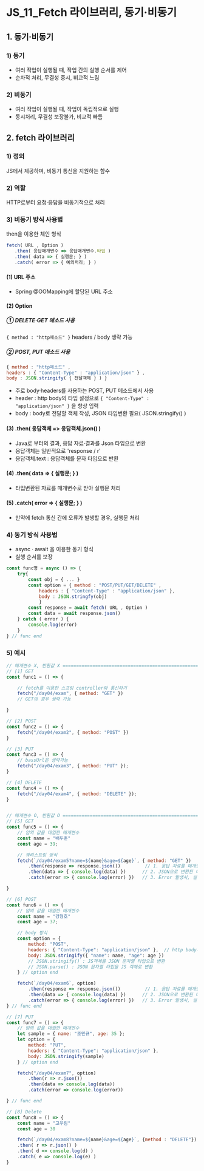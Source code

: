 # JS_11_Fetch 라이브러리, 동기·비동기

## 1. 동기·비동기
### 1) 동기
- 여러 작업이 실행될 때, 작업 간의 실행 순서를 제어
- 순차적 처리, 무결성 중시, 비교적 느림
### 2) 비동기
- 여러 작업이 실행될 때, 작업이 독립적으로 실행
- 동시처리, 무결성 보장불가, 비교적 빠름


## 2. fetch 라이브러리
### 1) 정의
JS에서 제공하며, 비동기 통신을 지원하는 함수

### 2) 역할
HTTP로부터 요청·응답을 비동기적으로 처리

### 3) 비동기 방식 사용법
 then을 이용한 체인 형식
```js
fetch( URL , Option )
   .then( 응답매개변수 => 응답매개변수.타입 )
   .then( data => { 실행문; } )
   .catch( error => { 예외처리; } )
```
#### (1) URL 주소
- Spring @OOMapping에 할당된 URL 주소
#### (2) Option
##### ① DELETE·GET 메소드 사용
`{ method : "http메소드" }` 
 headers / body 생략 가능
##### ② POST, PUT 메소드 사용
```js
{ method : "http메소드" ,
headers : { "Content-Type" : "application/json" } ,
body : JSON.stringify( { 전달객체 } ) }
```
- 주로 body·headers를 사용하는 POST, PUT 메소드에서 사용
- header : http body의 타입 설정으로 `{ "Content-Type" : "application/json" }` 을 항상 입력
- body : body로 전달할 객체 작성,
JSON 타입변환 필요( JSON.stringify() )
#### (3) .then( 응답객체 => 응답객체.json() )
- Java로 부터의 결과, 응답 자료·결과를 Json 타입으로 변환
- 응답객체는 일반적으로 'response / r'
- 응답객체.text : 응답객체를 문자 타입으로 반환
#### (4) .then( data => { 실행문; } )
- 타입변환된 자료를 매개변수로 받아 실행문 처리
#### (5) .catch( error => { 실행문; } )
- 만약에 fetch 통신 간에 오류가 발생할 경우, 실행문 처리

### 4) 동기 방식 사용법
   - async · await 을 이용한 동기 형식
   - 실행 순서를 보장
```js
const func명 = async () => {
    try{
        const obj = { ... }
        const option = { method : "POST/PUT/GET/DELETE" ,
            headers : { "Content-Type" : "application/json" },
            body : JSON.stringfy(obj) 
            }
        const response = await fetch( URL , Option )
        const data = await response.json()
    } catch ( error ) {
        console.log(error)
    }
} // func end
```

### 5) 예시
```js
// 매개변수 X, 반환값 X =============================================================
// [1] GET
const func1 = () => {

    // fetch를 이용한 스프링 controller와 통신하기
    fetch("/day04/exam", { method: "GET" })
    // GET의 경우 생략 가능 

}

// [2] POST
const func2 = () => {
    fetch("/day04/exam2", { method: "POST" })
}

// [3] PUT
const func3 = () => {
    // bassUrl은 생략가능
    fetch("/day04/exam3", { method: "PUT" });
}

// [4] DELETE
const func4 = () => {
    fetch("/day04/exam4", { method: "DELETE" });
}


// 매개변수 O, 반환값 O =============================================================
// [5] GET
const func5 = () => {
    // 임의 값을 대입한 매개변수
    const name = "배두훈"
    const age = 39;

    // 쿼리스트링 방식
    fetch(`/day04/exam5?name=${name}&age=${age}`, { method: "GET" })
        .then(response => response.json())         // 1. 응답 자료를 매개변수로 하여, JSON 타입으로 변환
        .then(data => { console.log(data) })      // 2. JSON으로 변환된 데이터를 매개변수로 받아, 실행문 처리
        .catch(error => { console.log(error) })   // 3. Error 발생시, 실행문 처리

}

// [6] POST
const func6 = () => {
    // 임의 값을 대입한 매개변수
    const name = "강형호"
    const age = 37;

    // body 방식
    const option = {
        method: "POST",
        headers: { "Content-Type": "application/json" },  // http body의 타입 설정
        body: JSON.stringify({ "name": name, "age": age })                // Body로 작성, JSON 타입변환 필요
        // JSON.stringify() : JS객체를 JSON 문자열 타입으로 변환
        // JSON.parse() : JSON 문자열 타입을 JS 객체로 변환
    } // option end

    fetch(`/day04/exam6`, option)
        .then(response => response.json())         // 1. 응답 자료를 매개변수로 하여, JSON 타입으로 변환
        .then(data => { console.log(data) })      // 2. JSON으로 변환된 데이터를 매개변수로 받아, 실행문 처리
        .catch(error => { console.log(error) })   // 3. Error 발생시, 실행문 처리
} // func end

// [7] PUT
const func7 = () => {
    // 임의 값을 대입한 매개변수
    let sample = { name: "조민규", age: 35 };
    let option = {
        method: "PUT",
        headers: { "Content-Type": "application/json" },
        body: JSON.stringify(sample)
    } // option end

    fetch("/day04/exam7", option)
        .then(r => r.json())
        .then(data => console.log(data))
        .catch(error => console.log(error))

} // func end

// [8] Delete
const func8 = () => {
    const name = "고우림"
    const age = 30

    fetch(`/day04/exam8?name=${name}&age=${age}`, {method : "DELETE"})
    .then( r => r.json() )
    .then( d => console.log(d) )
    .catch( e => console.log(e) )
}
```
